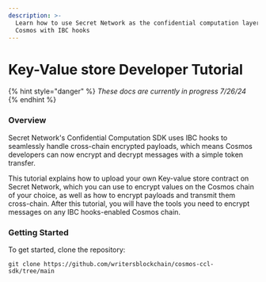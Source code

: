 ```yaml
---
description: >-
  Learn how to use Secret Network as the confidential computation layer of the
  Cosmos with IBC hooks
---
```


# Key-Value store Developer Tutorial

{% hint style="danger" %}
_These docs are currently in progress 7/26/24_
{% endhint %}

### Overview <a href="#overview" id="overview"></a>

Secret Network's Confidential Computation SDK uses IBC hooks to seamlessly handle cross-chain encrypted payloads, which means Cosmos developers can now encrypt and decrypt messages with a simple token transfer.&#x20;

This tutorial explains how to upload your own Key-value store contract on Secret Network, which you can use to encrypt values on the Cosmos chain of your choice, as well as how to encrypt payloads and transmit them cross-chain. After this tutorial, you will have the tools you need to encrypt messages on any IBC hooks-enabled Cosmos chain.&#x20;

### Getting Started <a href="#getting-started" id="getting-started"></a>

To get started, clone the repository:

```
git clone https://github.com/writersblockchain/cosmos-ccl-sdk/tree/main
```
